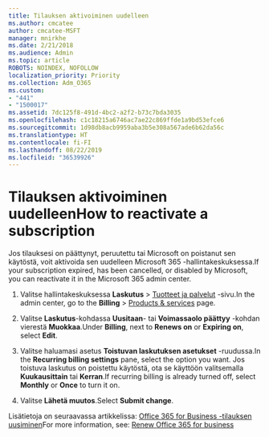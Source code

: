 ```yaml
---
title: Tilauksen aktivoiminen uudelleen
ms.author: cmcatee
author: cmcatee-MSFT
manager: mnirkhe
ms.date: 2/21/2018
ms.audience: Admin
ms.topic: article
ROBOTS: NOINDEX, NOFOLLOW
localization_priority: Priority
ms.collection: Adm_O365
ms.custom:
- "441"
- "1500017"
ms.assetid: 7dc125f8-491d-4bc2-a2f2-b73c7bda3035
ms.openlocfilehash: c1c18215a6746ac7ae22c869ffde1a9bd53efce6
ms.sourcegitcommit: 1d98db8acb9959aba3b5e308a567ade6b62da56c
ms.translationtype: HT
ms.contentlocale: fi-FI
ms.lasthandoff: 08/22/2019
ms.locfileid: "36539926"
---
```

# <a name="how-to-reactivate-a-subscription"></a><span data-ttu-id="dee07-102">Tilauksen aktivoiminen uudelleen</span><span class="sxs-lookup"><span data-stu-id="dee07-102">How to reactivate a subscription</span></span>

<span data-ttu-id="dee07-103">Jos tilauksesi on päättynyt, peruutettu tai Microsoft on poistanut sen käytöstä, voit aktivoida sen uudelleen Microsoft 365 -hallintakeskuksessa.</span><span class="sxs-lookup"><span data-stu-id="dee07-103">If your subscription expired, has been cancelled, or disabled by Microsoft, you can reactivate it in the Microsoft 365 admin center.</span></span>
  
1. <span data-ttu-id="dee07-104">Valitse hallintakeskuksessa **Laskutus** \> [Tuotteet ja palvelut](https://go.microsoft.com/fwlink/p/?linkid=842054) -sivu.</span><span class="sxs-lookup"><span data-stu-id="dee07-104">In the admin center, go to the **Billing** \> [Products & services](https://go.microsoft.com/fwlink/p/?linkid=842054) page.</span></span>

2. <span data-ttu-id="dee07-105">Valitse **Laskutus**-kohdassa **Uusitaan**- tai **Voimassaolo päättyy** -kohdan vierestä **Muokkaa**.</span><span class="sxs-lookup"><span data-stu-id="dee07-105">Under **Billing**, next to **Renews on** or **Expiring on**, select **Edit**.</span></span>

3. <span data-ttu-id="dee07-106">Valitse haluamasi asetus **Toistuvan laskutuksen asetukset** -ruudussa.</span><span class="sxs-lookup"><span data-stu-id="dee07-106">In the **Recurring billing settings** pane, select the option you want.</span></span> <span data-ttu-id="dee07-107">Jos toistuva laskutus on poistettu käytöstä, ota se käyttöön valitsemalla **Kuukausittain** tai **Kerran**.</span><span class="sxs-lookup"><span data-stu-id="dee07-107">If recurring billing is already turned off, select **Monthly** or **Once** to turn it on.</span></span>

4. <span data-ttu-id="dee07-108">Valitse **Lähetä muutos**.</span><span class="sxs-lookup"><span data-stu-id="dee07-108">Select **Submit change**.</span></span>

<span data-ttu-id="dee07-109">Lisätietoja on seuraavassa artikkelissa: [Office 365 for Business -tilauksen uusiminen](https://docs.microsoft.com/office365/admin/subscriptions-and-billing/renew-your-subscription)</span><span class="sxs-lookup"><span data-stu-id="dee07-109">For more information, see: [Renew Office 365 for business](https://docs.microsoft.com/office365/admin/subscriptions-and-billing/renew-your-subscription)</span></span>